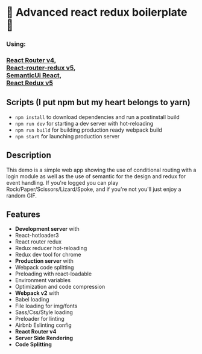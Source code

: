 # 🤯 Advanced react redux boilerplate 🤯
### Using:
### [React Router v4](https://github.com/ReactTraining/react-router),<br>[React-router-redux v5](https://github.com/ReactTraining/react-router/blob/master/packages/react-router-redux),<br>[SemanticUi React](https://react.semantic-ui.com/), <br>[React Redux v5](https://github.com/reactjs/react-redux)

Scripts (I put npm but my heart belongs to yarn)
---------------
- `npm install` to download dependencies and run a postinstall build
- `npm run dev` for starting a dev server with hot-reloading
- `npm run build` for building production ready webpack build
- `npm start` for launching production server

Description
---------------
This demo is a simple web app showing the use of conditional routing with a login module as well as the use of semantic for the design and redux for event handling. If you're logged you can play Rock/Paper/Scissors/Lizard/Spoke, and if you're not you'll just enjoy a random GIF.

Features
--------
- **Development server** with
 - React-hotloader3
 - React router redux
 - Redux reducer hot-reloading
 - Redux dev tool for chrome
- **Production server** with
 - Webpack code splitting
 - Preloading with react-loadable
 - Environment variables
 - Optimization and code compression
- **Webpack v2** with
 - Babel loading
 - File loading for img/fonts
 - Sass/Css/Style loading
 - Preloader for linting
- Airbnb Eslinting config
- **React Router v4**
- **Server Side Rendering**
- **Code Splitting**
